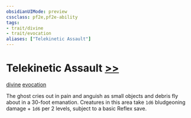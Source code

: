 ```yaml
---
obsidianUIMode: preview
cssclass: pf2e,pf2e-ability
tags:
- trait/divine
- trait/evocation
aliases: ["Telekinetic Assault"]
---
```

# Telekinetic Assault [>>](rules/core-rulebook/chapter-9-playing-the-game.md#Actions "Two-Action")
[divine](rules/traits/divine.md)  [evocation](rules/traits/evocation.md)  

The ghost cries out in pain and anguish as small objects and debris fly about in a 30-foot emanation. Creatures in this area take `1d6` bludgeoning damage + `1d6` per 2 levels, subject to a basic Reflex save.